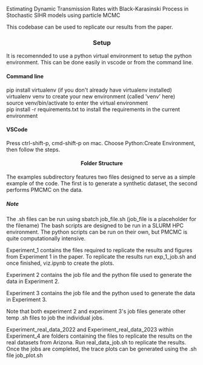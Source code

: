 Estimating Dynamic Transmission Rates with Black-Karasinski Process in Stochastic SIHR models using particle MCMC

This codebase can be used to replicate our results from the paper. 

### <center> Setup </center> 

It is recomennded to use a python virtual environment to setup the python environment. This can be done easily in vscode or from the command line.

#### Command line

pip install virtualenv (if you don't already have virtualenv installed) <br>
virtualenv venv to create your new environment (called 'venv' here) <br>
source venv/bin/activate to enter the virtual environment <br>
pip install -r requirements.txt to install the requirements in the current environment

#### VSCode
Press ctrl-shift-p, cmd-shift-p on mac. Choose Python:Create Environment, then follow the steps. 

#### <center> Folder Structure </center>

The examples subdirectory features two files designed to serve as a simple example of the code. The first is to generate a synthetic dataset, the second performs PMCMC on the data. 

##### Note 
The .sh files can be run using sbatch job_file.sh (job_file is a placeholder for the filename) The bash scripts are designed to be run in a SLURM HPC environment. The python scripts can be run on their own,
but PMCMC is quite computationally intensive. 

Experiment_1 contains the files required to replicate the results and figures from Experiment 1 in the paper. To replicate the results run exp_1_job.sh and once finished, viz.ipynb to create the plots. 

Experiment 2 contains the job file and the python file used to generate the data in Experiment 2. 

Experiment 3 contains the job file and the python used to generate the data in Experiment 3. 

Note that both experiment 2 and experiment 3's job files generate other temp .sh files to job the individual jobs. 

Experiment_real_data_2022 and Experiment_real_data_2023 within Experiment_4 are folders containing the files to replicate the results on the real datasets from Arizona. Run real_data_job.sh to replicate the results.
Once the jobs are completed, the trace plots can be generated using the .sh file job_plot.sh



